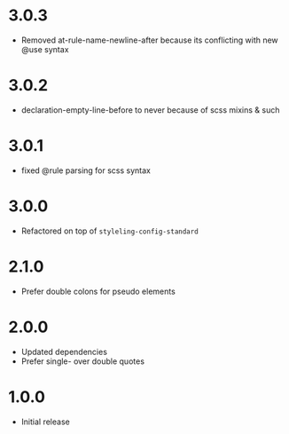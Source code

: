 # 3.0.3

-   Removed at-rule-name-newline-after because its conflicting with new @use syntax

# 3.0.2

-   declaration-empty-line-before to never because of scss mixins & such

# 3.0.1

-   fixed @rule parsing for scss syntax

# 3.0.0

-   Refactored on top of `styleling-config-standard`

# 2.1.0

-   Prefer double colons for pseudo elements

# 2.0.0

-   Updated dependencies
-   Prefer single- over double quotes

# 1.0.0

-   Initial release

